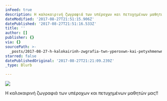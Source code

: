 ```yaml
---
inFeed: true
description: Η καλοκαιρινή ζωγραφιά των υπέροχων και πετυχημένων μαθητών μας!!
dateModified: '2017-08-27T21:51:15.906Z'
datePublished: '2017-08-27T21:51:16.533Z'
title: ''
author: []
publisher: {}
via: {}
sourcePath: >-
  _posts/2017-08-27-h-kalokairinh-zwgrafia-twn-yperoxwn-kai-petyxhmenwn-ma8htwn.md
starred: false
datePublishedOriginal: '2017-08-27T21:21:09.239Z'
_type: Blurb

---
```

![](https://the-grid-user-content.s3-us-west-2.amazonaws.com/c527611f-13c2-43ea-9b8a-9c10520c62c8.jpg)

Η καλοκαιρινή ζωγραφιά των υπέροχων και πετυχημένων μαθητών μας!!